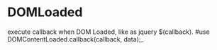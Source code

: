 # DOMLoaded
execute callback when DOM Loaded, like as jquery $(callback).
#use
DOMContentLoaded.callback(callback, data);_
